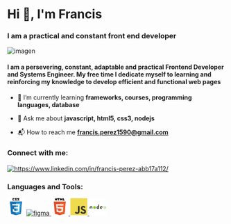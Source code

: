 <h1 align="left">Hi 👋, I'm Francis</h1>
<h3 align="left">I am a practical and constant front end developer</h3>

![imagen](https://media.licdn.com/dms/image/D4E16AQHPbZAx8xy-FA/profile-displaybackgroundimage-shrink_350_1400/0/1684555744704?e=1689811200&v=beta&t=Wl2KIY6wLWFSyabykbEIXwRQORuIKHuA3oBdC_s5jG0)


<h4 align="left">I am a persevering, constant, adaptable and practical Frontend Developer and Systems Engineer. My free time
I dedicate myself to learning and reinforcing my knowledge to develop efficient and functional web pages </h4>

- 🌱 I’m currently learning **frameworks, courses, programming languages, database**

- 💬 Ask me about **javascript, html5, css3, nodejs**

- 📬 How to reach me **francis.perez1590@gmail.com**

<h3 align="left">Connect with me:</h3>
<p align="left">
<a href="https://www.linkedin.com/in/francis-perez-abb17a112/" target="blank"><img align="center" src="https://raw.githubusercontent.com/rahuldkjain/github-profile-readme-generator/master/src/images/icons/Social/linked-in-alt.svg" alt="https://www.linkedin.com/in/francis-perez-abb17a112/" height="30" width="40" /></a></p>

<h3 align="left">Languages and Tools:</h3>
<p <a href="https://www.w3schools.com/css/" target="_blank" rel="noreferrer"> <img src="https://raw.githubusercontent.com/devicons/devicon/master/icons/css3/css3-original-wordmark.svg" alt="css3" width="40" height="40"/> </a> <a href="https://www.figma.com/" target="_blank" rel="noreferrer"><img src="https://www.vectorlogo.zone/logos/figma/figma-icon.svg" alt="figma" width="40" height="40"/> </a> <a href="https://www.w3.org/html/" target="_blank" rel="noreferrer"><img src="https://raw.githubusercontent.com/devicons/devicon/master/icons/html5/html5-original-wordmark.svg" alt="html5" width="40" height="40"/> </a> <a href="https://developer.mozilla.org/en-US/docs/Web/JavaScript" target="_blank" rel="noreferrer"><img src="https://raw.githubusercontent.com/devicons/devicon/master/icons/javascript/javascript-original.svg" alt="javascript" width="40" height="40"/> </a> <a href="https://nodejs.org" target="_blank" rel="noreferrer"><img src="https://raw.githubusercontent.com/devicons/devicon/master/icons/nodejs/nodejs-original-wordmark.svg" alt="nodejs" width="40" height="40"/> </a> </p>
